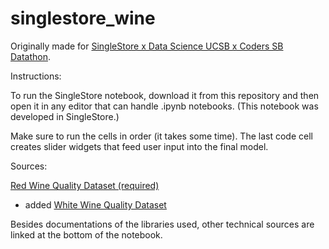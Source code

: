 # singlestore_wine
Originally made for [SingleStore x Data Science UCSB x Coders SB Datathon](https://singlestore-ucsb-datathon-2024.devpost.com/).

Instructions:

To run the SingleStore notebook, download it from this repository and then open it in any editor that can handle .ipynb notebooks. (This notebook was developed in SingleStore.)

Make sure to run the cells in order (it takes some time). The last code cell creates slider widgets that feed user input into the final model.

Sources:

[Red Wine Quality Dataset (required)](https://www.kaggle.com/datasets/uciml/red-wine-quality-cortez-et-al-2009)
- added [White Wine Quality Dataset](https://archive.ics.uci.edu/dataset/186/wine+quality)

Besides documentations of the libraries used, other technical sources are linked at the bottom of the notebook.
